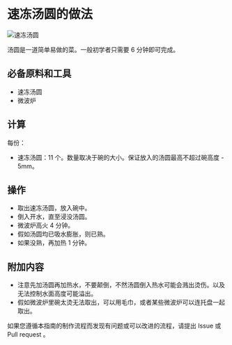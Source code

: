 # 速冻汤圆的做法

![速冻汤圆](./速冻汤圆.jpg)

汤圆是一道简单易做的菜。一般初学者只需要 6 分钟即可完成。

## 必备原料和工具

- 速冻汤圆
- 微波炉

## 计算

每份：

- 速冻汤圆：11 个。数量取决于碗的大小。保证放入的汤圆最高不超过碗高度 - 5mm。

## 操作

- 取出速冻汤圆，放入碗中。
- 倒入开水，直至浸没汤圆。
- 微波炉高火 4 分钟。
- 假如汤圆均已吸水膨胀，则已熟。
- 如果没熟，再加热 1 分钟。

## 附加内容

- 注意先加汤圆再加热水，不要颠倒，不然汤圆倒入热水可能会溅出烫伤。以及无法控制水面高度可能溢出。
- 假如微波炉里碗太烫无法取出，可以用毛巾，或者某些微波炉可以连托盘一起取出。

如果您遵循本指南的制作流程而发现有问题或可以改进的流程，请提出 Issue 或 Pull request 。
